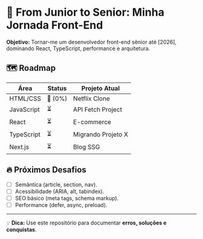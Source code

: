 # 🌟 From Junior to Senior: Minha Jornada Front-End  

**Objetivo:** Tornar-me um desenvolvedor front-end sênior até [2026], dominando React, TypeScript, performance e arquitetura.  

## 🗺️ Roadmap  
| Área           | Status      | Projeto Atual       |
|----------------|------------|---------------------|
| HTML/CSS       | 🚧 (0%)    | Netflix Clone       |
| JavaScript     | ⏳         | API Fetch Project   |
| React          | ⏳         | E-commerce          |
| TypeScript     | ⏳         | Migrando Projeto X  |
| Next.js        | ⏳         | Blog SSG            |

## 🔥 Próximos Desafios  
- [ ] Semântica (article, section, nav).   
- [ ] Acessibilidade (ARIA, alt, tabindex).
- [ ] SEO básico (meta tags, schema markup).  
- [ ] Performance (defer, async, preload).  

<!-- ## 📚 Recursos Favoritos  
- [React Documentation](https://react.dev)  
- [TypeScript + React Guide](https://react-typescript-cheatsheet.netlify.app/)   -->

---

💡 **Dica:** Use este repositório para documentar **erros, soluções e conquistas**.  